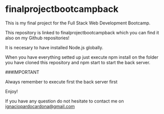 # finalprojectbootcampback

This is my final project for the Full Stack Web Development Bootcamp. 

This repository is linked to finalprojectbootcampback which you can find it also on my Github repositories!

It is necesary to have installed Node.js globally. 

When you have everything setted up just execute npm install on the folder you have cloned this repository and npm start to start the back server.

###IMPORTANT

Always remember to execute first the back server first

Enjoy!

If you have any question do not hesitate to contact me on ignaciopardocardona@gmail.com
